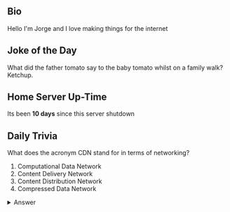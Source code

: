 ## Bio

Hello I'm Jorge and I love making things for the internet

## Joke of the Day

What did the father tomato say to the baby tomato whilst on a family walk? Ketchup.

## Home Server Up-Time

Its been **10 days** since this server shutdown


## Daily Trivia

What does the acronym CDN stand for in terms of networking?
 1. Computational Data Network
 2. Content Delivery Network
 3. Content Distribution Network
 4. Compressed Data Network

<details>
  <summary>Answer</summary>
  Content Delivery Network
</details>
